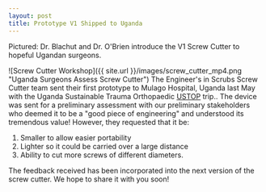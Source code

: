 ```yaml
---
layout: post
title: Prototype V1 Shipped to Uganda
---
```

<div class="message"> Pictured: Dr. Blachut and Dr. O'Brien introduce the V1 Screw Cutter to hopeful Ugandan surgeons.</div>


![Screw Cutter Workshop]({{ site.url }}/images/screw_cutter_mp4.png "Uganda Surgeons Assess Screw Cutter")
The Engineer's in Scrubs Screw Cutter team sent their first prototype to Mulago Hospital, Uganda last May with the Uganda Sustainable Trauma Orthopaedic [USTOP](http://ustop.orthopaedics.med.ubc.ca) trip.. The device was sent for a preliminary assessment with our preliminary stakeholders who deemed it to be a "good piece of engineering" and understood its tremendous value! However, they requested that it be:  

1. Smaller to allow easier portability  
2. Lighter so it could be carried over a large distance  
3. Ability to cut more screws of different diameters.  

The feedback received has been incorporated into the next version of the screw cutter. We hope to share it with you soon!